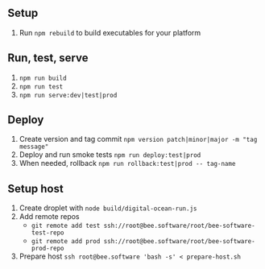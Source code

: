 ## Setup

1. Run `npm rebuild` to build executables for your platform

## Run, test, serve

1. `npm run build`
2. `npm run test`
3. `npm run serve:dev|test|prod`

## Deploy

1. Create version and tag commit `npm version patch|minor|major -m "tag message"`
2. Deploy and run smoke tests `npm run deploy:test|prod`
3. When needed, rollback `npm run rollback:test|prod -- tag-name`

## Setup host

1. Create droplet with `node build/digital-ocean-run.js`
2. Add remote repos
    - `git remote add test ssh://root@bee.software/root/bee-software-test-repo`
    - `git remote add prod ssh://root@bee.software/root/bee-software-prod-repo`
3. Prepare host `ssh root@bee.software 'bash -s' < prepare-host.sh`